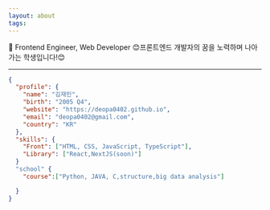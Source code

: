 ```yaml
---
layout: about
tags:
---
```


🐣 Frontend Engineer, Web Developer
😊프론트엔드 개발자의 꿈을 노력하며 나아가는 학생입니다!😊

---

```json
{
  "profile": {
    "name": "김재민",
    "birth": "2005 Q4",
    "website": "https://deopa0402.github.io",
    "email": "deopa0402@gmail.com",
    "country": "KR"
  },
  "skills": {
    "Front": ["HTML, CSS, JavaScript, TypeScript"],
    "Library": ["React,NextJS(soon)"]
  }
  "school" {
    "course":["Python, JAVA, C,structure,big data analysis"]

  }
}
```
